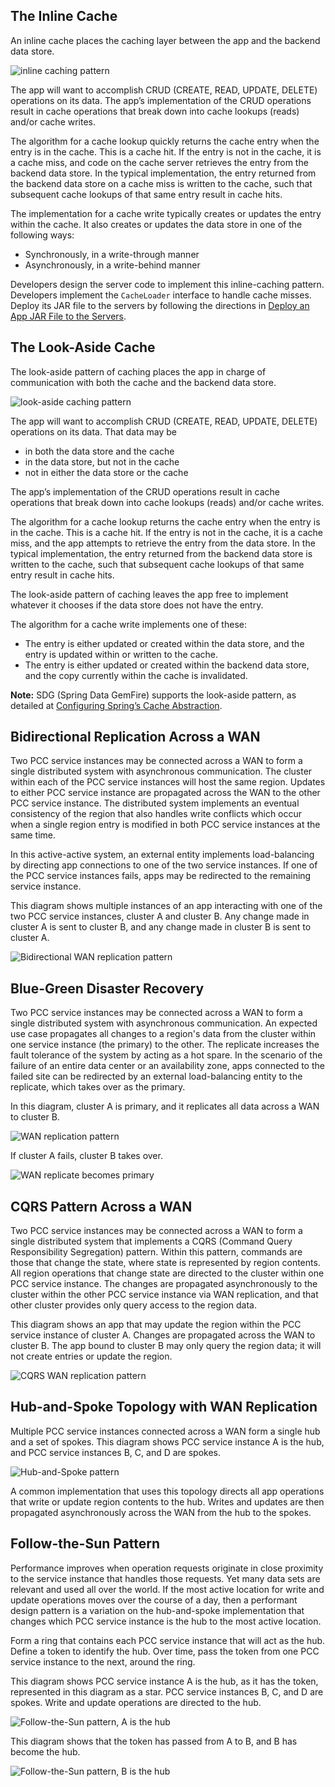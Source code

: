 
## The Inline Cache

An inline cache places the caching layer between the app
and the backend data store.

![inline caching pattern](images/inline.png)

The app will want to accomplish CRUD
(CREATE, READ, UPDATE, DELETE) operations on its data.
The app’s implementation of the CRUD operations result in cache operations
that break down into cache lookups (reads) and/or cache writes.

The algorithm for a cache lookup quickly returns the cache entry
when the entry is in the cache.
This is a cache hit.
If the entry is not in the cache, it is a cache miss,
and code on the cache server retrieves the entry
from the backend data store.
In the typical implementation,
the entry returned from the backend data store on a cache miss
is written to the cache,
such that subsequent cache lookups of that same entry result in cache hits.

The implementation for a cache write typically creates or updates
the entry within the cache.
It also creates or updates the data store in one of the following ways:

- Synchronously, in a write-through manner
- Asynchronously, in a write-behind manner

Developers design the server code to implement this inline-caching pattern.
Developers implement the `CacheLoader` interface to handle cache misses.
Deploy its JAR file to the servers by following the directions in
[Deploy an App JAR File to the Servers](./using-pcc.html#deploy-app-jars).

## The Look-Aside Cache

The look-aside pattern of caching places the app in charge
of communication with both the cache and the backend data store.

![look-aside caching pattern](images/look-aside.png)

The app will want to accomplish CRUD
(CREATE, READ, UPDATE, DELETE) operations on its data.
That data may be

- in both the data store and the cache
- in the data store, but not in the cache
- not in either the data store or the cache

The app’s implementation of the CRUD operations result in cache operations
that break down into cache lookups (reads) and/or cache writes.

The algorithm for a cache lookup returns the cache entry
when the entry is in the cache.
This is a cache hit.
If the entry is not in the cache, it is a cache miss,
and the app attempts to retrieve the entry from the data store.
In the typical implementation,
the entry returned from the backend data store is written to the cache,
such that subsequent cache lookups of that same entry result in cache hits.

The look-aside pattern of caching leaves the app free to implement
whatever it chooses if the data store does not have the entry.

The algorithm for a cache write implements one of these:

- The entry is either updated or created within the data store,
and the entry is updated within or written to the cache.
- The entry is either updated or created within the backend data store,
and the copy currently within the cache is invalidated.

<p class='note'><strong>Note:</strong> SDG (Spring Data GemFire)
supports the look-aside pattern, as detailed at
<a href="https://docs.spring.io/spring-data/gemfire/docs/current/reference/html/#bootstrap-annotation-config-caching">Configuring Spring’s Cache Abstraction</a>.</p>

## Bidirectional Replication Across a WAN

Two PCC service instances may be connected across a WAN to form
a single distributed system with asynchronous communication.
The cluster within each of the PCC service instances will host the same region.
Updates to either PCC service instance
are propagated across the WAN to the other PCC service instance.
The distributed system implements an eventual consistency
of the region
that also handles write conflicts which occur when a single
region entry is modified in both PCC service instances at the same
time.

In this active-active system, an external entity implements load-balancing
by directing app connections to one of the two service instances.
If one of the PCC service instances fails,
apps may be redirected to the remaining service instance.

This diagram shows multiple instances of an app interacting
with one of the two PCC service instances, cluster A and cluster B.
Any change made in cluster A is sent to cluster B,
and any change made in cluster B is sent to cluster A.

![Bidirectional WAN replication pattern](images/WAN-bidirectional.png)

## Blue-Green Disaster Recovery

Two PCC service instances may be connected across a WAN to form
a single distributed system with asynchronous communication.
An expected use case propagates all changes to a region's data
from the cluster within one service instance (the primary) to the other.
The replicate increases the fault tolerance of the system by
acting as a hot spare.
In the scenario of the failure of an entire data center or an
availability zone,
apps connected to the failed site can be redirected
by an external load-balancing entity to the replicate,
which takes over as the primary.

In this diagram, cluster A is primary, and it replicates all data
across a WAN to cluster B.

![WAN replication pattern](images/WAN1.png)

If cluster A fails,
cluster B takes over.

![WAN replicate becomes primary](images/WAN2.png)

## CQRS Pattern Across a WAN

Two PCC service instances may be connected across a WAN to form
a single distributed system that implements
a CQRS (Command Query Responsibility Segregation) pattern.
Within this pattern, commands are those that change the state,
where state is represented by region contents.
All region operations that change state are directed to the cluster within one
PCC service instance.
The changes are propagated asynchronously to the cluster within the other
PCC service instance via WAN replication,
and that other cluster provides only query access to the region data.

This diagram shows an app that may update the region
within the PCC service instance of cluster A.
Changes are propagated across the WAN to cluster B.
The app bound to cluster B may only query the region data;
it will not create entries or update the region.

![CQRS WAN replication pattern](images/WAN-CQRS.png)

## Hub-and-Spoke Topology with WAN Replication

Multiple PCC service instances connected across a WAN
form a single hub and a set of spokes.
This diagram shows PCC service instance A is the hub,
and PCC service instances B, C, and D are spokes.

![Hub-and-Spoke pattern](images/hub-spoke.png)

A common implementation that uses this topology directs all app operations
that write or update region contents to the hub.
Writes and updates are then propagated asynchronously across the WAN
from the hub to the spokes.

## Follow-the-Sun Pattern

Performance improves when operation requests originate
in close proximity to the service instance that handles
those requests.
Yet many data sets are relevant and used all over the world.
If the most active location for write and update operations moves over the
course of a day,
then a performant design pattern is a variation on the hub-and-spoke
implementation that changes which PCC service instance is the hub
to the most active location.

Form a ring that contains each PCC service instance that will
act as the hub.
Define a token to identify the hub.
Over time, pass the token from one PCC service instance to the
next, around the ring.

This diagram shows PCC service instance A is the hub,
as it has the token, represented in this diagram as a star.
PCC service instances B, C, and D are spokes.
Write and update operations are directed to the hub.

![Follow-the-Sun pattern, A is the hub](images/follow-the-sun-1.png)

This diagram shows that the token has passed from A to B,
and B has become the hub.

![Follow-the-Sun pattern, B is the hub](images/follow-the-sun-2.png)
